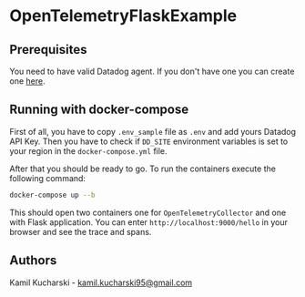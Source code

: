 # OpenTelemetryFlaskExample

## Prerequisites

You need to have valid Datadog agent. If you don't have one you can create one [here](https://www.datadoghq.com/).

## Running with docker-compose

First of all, you have to copy `.env_sample` file as `.env`
and add yours Datadog API Key. Then you have to check if `DD_SITE`
environment variables is set to your region in the `docker-compose.yml` file.

After that you should be ready to go. To run the containers execute the following command:
```sh
docker-compose up --b
```

This should open two containers one for `OpenTelemetryCollector` and one with Flask application.
You can enter `http://localhost:9000/hello` in your browser and see the trace and spans.

## Authors

Kamil Kucharski - kamil.kucharski95@gmail.com
